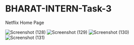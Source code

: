 # BHARAT-INTERN-Task-3

Netflix Home Page

![Screenshot (128)](https://github.com/Parthibkumardas/BHARAT-INTERN-Task-3/assets/152476628/8fcd5d12-2f93-4f0f-b036-6ac15191dcba)
![Screenshot (129)](https://github.com/Parthibkumardas/BHARAT-INTERN-Task-3/assets/152476628/b12c6fb9-5f6f-42a0-8f5f-7dfa28b3bb86)
![Screenshot (130)](https://github.com/Parthibkumardas/BHARAT-INTERN-Task-3/assets/152476628/ffed25d0-83ab-486a-9dc4-60f4090df454)
![Screenshot (131)](https://github.com/Parthibkumardas/BHARAT-INTERN-Task-3/assets/152476628/dbe302d5-8daf-46d8-a432-fe4ab5da0f77)
